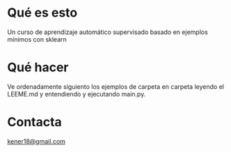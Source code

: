 # Qué es esto
Un curso de aprendizaje automático supervisado basado en ejemplos mínimos con sklearn 

# Qué hacer
Ve ordenadamente siguiento los ejemplos de carpeta en carpeta leyendo el LEEME.md y entendiendo y ejecutando main.py.

# Contacta
kener18@gmail.com
